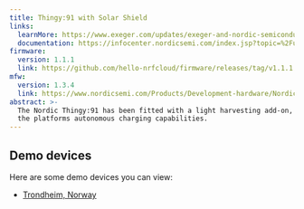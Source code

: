 ```yaml
---
title: Thingy:91 with Solar Shield
links:
  learnMore: https://www.exeger.com/updates/exeger-and-nordic-semiconductor-in-partnership/
  documentation: https://infocenter.nordicsemi.com/index.jsp?topic=%2Fug_thingy91%2FUG%2Fthingy91%2Fintro%2Ffrontpage.html
firmware:
  version: 1.1.1
  link: https://github.com/hello-nrfcloud/firmware/releases/tag/v1.1.1
mfw:
  version: 1.3.4
  link: https://www.nordicsemi.com/Products/Development-hardware/Nordic-Thingy-91/Download?lang=en#infotabs
abstract: >-
  The Nordic Thingy:91 has been fitted with a light harvesting add-on, giving
  the platforms autonomous charging capabilities.
---
```


## Demo devices

Here are some demo devices you can view:

- [Trondheim, Norway](/1.phxf9c)
